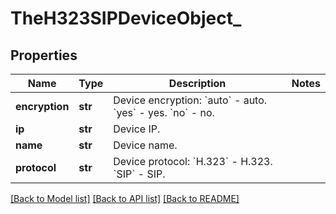 # TheH323SIPDeviceObject_

## Properties
Name | Type | Description | Notes
------------ | ------------- | ------------- | -------------
**encryption** | **str** | Device encryption:    &#x60;auto&#x60; - auto.    &#x60;yes&#x60; - yes.    &#x60;no&#x60; - no. | 
**ip** | **str** | Device IP. | 
**name** | **str** | Device name. | 
**protocol** | **str** | Device protocol:    &#x60;H.323&#x60; - H.323.    &#x60;SIP&#x60; - SIP. | 

[[Back to Model list]](../README.md#documentation-for-models) [[Back to API list]](../README.md#documentation-for-api-endpoints) [[Back to README]](../README.md)

